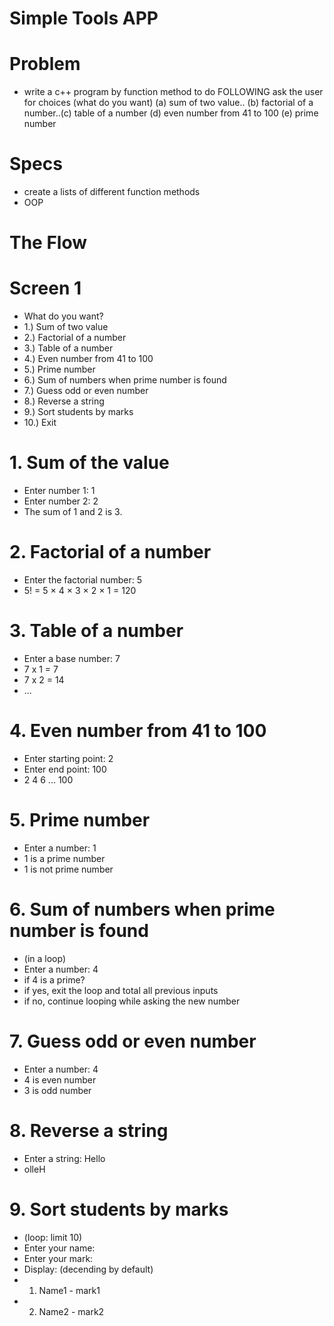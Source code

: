 # Simple Tools APP

# Problem
 - write a c++ program by function method to do FOLLOWING ask the user for choices (what do you want) (a) sum of two value.. (b)  factorial of a number..(c) table of a number (d) even number from 41
 to 100 (e) prime number

# Specs
- create a lists of different function methods
- OOP

# The Flow

# Screen 1
 - What do you want? 
 - 1.) Sum of two value
 - 2.) Factorial of a number
 - 3.) Table of a number
 - 4.) Even number from 41 to 100
 - 5.) Prime number
 - 6.) Sum of numbers when prime number is found
 - 7.) Guess odd or even number
 - 8.) Reverse a string
 - 9.) Sort students by marks
 - 10.) Exit

# 1. Sum of the value
 - Enter number 1: 1
 - Enter number 2: 2
 - The sum of 1 and 2 is 3.
# 2. Factorial of a number
 - Enter the factorial number: 5
 - 5! = 5 × 4 × 3 × 2 × 1 = 120
# 3. Table of a number
 - Enter a base number: 7
 - 7 x 1 = 7
 - 7 x 2 = 14
 - ...
# 4. Even number from 41 to 100
  - Enter starting point: 2
  - Enter end point: 100
  - 2 4 6 ... 100
# 5. Prime number
  - Enter a number: 1
  - 1 is a prime number
  - 1 is not prime number
# 6. Sum of numbers when prime number is found
  - (in a loop)
  - Enter a number: 4
  - if 4 is a prime?
   - if yes, exit the loop and total all previous inputs
   - if no, continue looping while asking the new number
# 7. Guess odd or even number
  - Enter a number: 4
  - 4 is even number
  - 3 is odd number
# 8. Reverse a string
  - Enter a string: Hello
  - olleH
# 9. Sort students by marks
  - (loop: limit 10)
  - Enter your name:
  - Enter your mark:
  - Display: (decending by default)
   - 1. Name1 - mark1
   - 2. Name2 - mark2